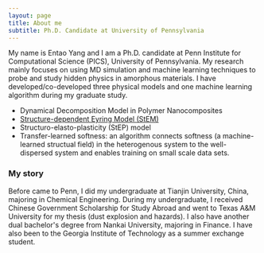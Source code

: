 ```yaml
---
layout: page
title: About me
subtitle: Ph.D. Candidate at University of Pennsylvania
---
```


My name is Entao Yang and I am a Ph.D. candidate at Penn Institute for Computational Science (PICS), University of Pennsylvania. My research mainly focuses on using MD simulation and machine learning techniques to probe and study hidden physics in amorphous materials. I have developed/co-developed three physical models and one machine learning algorithm during my graduate study.

- Dynamical Decomposition Model in Polymer Nanocomposites 
- [Structure-dependent Eyring Model (StEM)](https://arxiv.org/abs/2108.06016)
- Structuro-elasto-plasticity (StEP) model
- Transfer-learned softness: an algorithm connects softness (a machine-learned structual field) in the heterogenous system to the well-dispersed system and enables training on small scale data sets.

### My story

Before came to Penn, I did my undergraduate at Tianjin University, China, majoring in Chemical Engineering. During my undergraduate, I received Chinese Government Scholarship for Study Abroad and went to Texas A&M University for my thesis (dust explosion and hazards). I also have another dual bachelor's degree from Nankai University, majoring in Finance. I have also been to the Georgia Institute of Technology as a summer exchange student.
